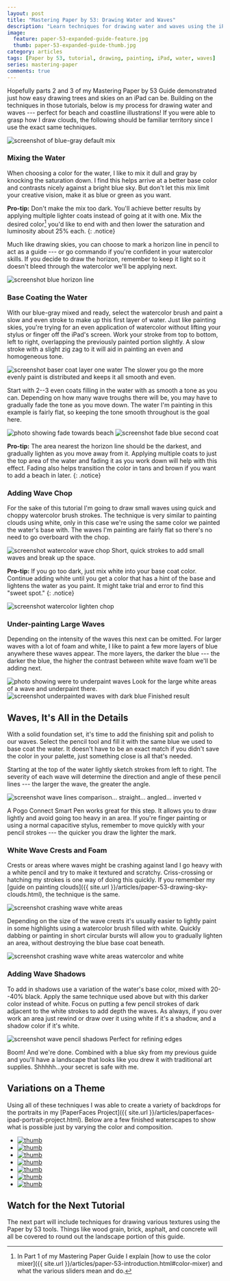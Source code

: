 ```yaml
---
layout: post
title: "Mastering Paper by 53: Drawing Water and Waves"
description: "Learn techniques for drawing water and waves using the iPad app Paper by 53."
image: 
  feature: paper-53-expanded-guide-feature.jpg
  thumb: paper-53-expanded-guide-thumb.jpg
category: articles
tags: [Paper by 53, tutorial, drawing, painting, iPad, water, waves]
series: mastering-paper
comments: true
---
```


Hopefully parts 2 and 3 of my Mastering Paper by 53 Guide demonstrated just how easy drawing trees and skies on an iPad can be. Building on the techniques in those tutorials, below is my process for drawing water and waves --- perfect for beach and coastline illustrations! If you were able to grasp how I draw clouds, the following should be familiar territory since I use the exact same techniques.

![screenshot of blue-gray default mix](http://placehold.it/900x350.jpg)

### Mixing the Water

When choosing a color for the water, I like to mix it dull and gray by knocking the saturation down. I find this helps arrive at a better base color and contrasts nicely against a bright blue sky. But don't let this mix limit your creative vision, make it as blue or green as you want.

**Pro-tip:** Don't make the mix too dark. You'll achieve better results by applying multiple lighter coats instead of going at it with one. Mix the desired color[^mixer] you'd like to end with and then lower the saturation and luminosity about 25% each.
{: .notice}

[^mixer]: In Part 1 of my Mastering Paper Guide I explain [how to use the color mixer]({{ site.url }}/articles/paper-53-introduction.html#color-mixer) and what the various sliders mean and do.

Much like drawing skies, you can choose to mark a horizon line in pencil to act as a guide --- or go commando if you're confident in your watercolor skills. If you decide to draw the horizon, remember to keep it light so it doesn't bleed through the watercolor we'll be applying next.

![screenshot blue horizon line](http://placehold.it/900x350.jpg)

### Base Coating the Water

With our blue-gray mixed and ready, select the watercolor brush and paint a slow and even stroke to make up this first layer of water. Just like painting skies, you're trying for an even application of watercolor without lifting your stylus or finger off the iPad's screen. Work your stroke from top to bottom, left to right, overlapping the previously painted portion slightly. A slow stroke with a slight zig zag to it will aid in painting an even and homogeneous tone.

![screenshot baser coat layer one water](http://placehold.it/900x350.jpg)
The slower you go the more evenly paint is distributed and keeps it all smooth and even.

Start with 2--3 even coats filling in the water with as smooth a tone as you can. Depending on how many wave troughs there will be, you may have to gradually fade the tone as you move down. The water I'm painting in this example is fairly flat, so keeping the tone smooth throughout is the goal here.

![photo showing fade towards beach](http://placehold.it/900x350.jpg)
![screenshot fade blue second coat](http://placehold.it/900x350.jpg)

**Pro-tip:** The area nearest the horizon line should be the darkest, and gradually lighten as you move away from it. Applying multiple coats to just the top area of the water and fading it as you work down will help with this effect. Fading also helps transition the color in tans and brown if you want to add a beach in later.
{: .notice}

### Adding Wave Chop

For the sake of this tutorial I'm going to draw small waves using quick and choppy watercolor brush strokes. The technique is very similar to painting clouds using white, only in this case we're using the same color we painted the water's base with. The waves I'm painting are fairly flat so there's no need to go overboard with the chop.

![screenshot watercolor wave chop](http://placehold.it/900x350.jpg)
Short, quick strokes to add small waves and break up the space. 

**Pro-tip:** If you go too dark, just mix white into your base coat color. Continue adding white until you get a color that has a hint of the base and lightens the water as you paint. It might take trial and error to find this "sweet spot."
{: .notice}

![screenshot watercolor lighten chop](http://placehold.it/900x350.jpg)

### Under-painting Large Waves

Depending on the intensity of the waves this next can be omitted. For larger waves with a lot of foam and white, I like to paint a few more layers of blue anywhere these waves appear. The more layers, the darker the blue --- the darker the blue, the higher the contrast between white wave foam we'll be adding next.

![photo showing were to underpaint waves](http://placehold.it/900x350.jpg)
Look for the large white areas of a wave and underpaint there.
![screenshot underpainted waves with dark blue](http://placehold.it/900x350.jpg)
Finished result

## Waves, It's All in the Details

With a solid foundation set, it's time to add the finishing spit and polish to our waves. Select the pencil tool and fill it with the same blue we used to base coat the water. It doesn't have to be an exact match if you didn't save the color in your palette, just something close is all that's needed.

Starting at the top of the water lightly sketch strokes from left to right. The severity of each wave will determine the direction and angle of these pencil lines --- the larger the wave, the greater the angle.

![screenshot wave lines comparison... straight... angled... inverted v](http://placehold.it/900x350.jpg)

A Pogo Connect Smart Pen works great for this step. It allows you to draw lightly and avoid going too heavy in an area. If you're finger painting or using a normal capacitive stylus, remember to move quickly with your pencil strokes --- the quicker you draw the lighter the mark.

### White Wave Crests and Foam

Crests or areas where waves might be crashing against land I go heavy with a white pencil and try to make it textured and scratchy. Criss-crossing or hatching my strokes is one way of doing this quickly. If you remember my [guide on painting clouds]({{ site.url }}/articles/paper-53-drawing-sky-clouds.html), the technique is the same.

![screenshot crashing wave white areas](http://placehold.it/900x350.jpg)

Depending on the size of the wave crests it's usually easier to lightly paint in some highlights using a watercolor brush filled with white. Quickly dabbing or painting in short circular bursts will allow you to gradually lighten an area, without destroying the blue base coat beneath.

![screenshot crashing wave white areas watercolor and white](http://placehold.it/900x350.jpg)

### Adding Wave Shadows

To add in shadows use a variation of the water's base color, mixed with 20--40% black. Apply the same technique used above but with this darker color instead of white. Focus on putting a few pencil strokes of dark adjacent to the white strokes to add depth the waves. As always, if you over work an area just rewind or draw over it using white if it's a shadow, and a shadow color if it's white.

![screenshot wave pencil shadows](http://placehold.it/900x350.jpg)
Perfect for refining edges

Boom! And we're done. Combined with a blue sky from my previous guide and you'll have a landscape that looks like you drew it with traditional art supplies. Shhhhh...your secret is safe with me.

## Variations on a Theme

Using all of these techniques I was able to create a variety of backdrops for the portraits in my [PaperFaces Project]({{ site.url }}/articles/paperfaces-ipad-portrait-project.html). Below are a few finished waterscapes to show what is possible just by varying the color and composition.

<ul class="recent-grid unstyled-list">
  <li><a href="{{ site.url }}/paperfaces/andrewbrewer-portrait.html"><img src="{{ site.url }}/images/paperfaces-andrewbrewer-twitter-150.jpg" alt="thumb" /></a></li>
  <li><a href="{{ site.url }}/paperfaces/sbrolins-portrait.html"><img src="{{ site.url }}/images/paperfaces-sbrolins-twitter-150.jpg" alt="thumb" /></a></li>
  <li><a href="{{ site.url }}/paperfaces/bradersk8r-portrait.html"><img src="{{ site.url }}/images/paperfaces-bradersk8r-twitter-150.jpg" alt="thumb" /></a></li>
  <li><a href="{{ site.url }}/paperfaces/iron-man-portrait.html"><img src="{{ site.url }}/images/paperfaces-iron-man-3-150.jpg" alt="thumb" /></a></li>
  <li><a href="{{ site.url }}/paperfaces/agentkyle-portrait.html"><img src="{{ site.url }}/images/paperfaces-agentkyle-twitter-150.jpg" alt="thumb" /></a></li>
  <li><a href="{{ site.url }}/paperfaces/jamesonroot-portrait.html"><img src="{{ site.url }}/images/paperfaces-jamesonroot-twitter-150.jpg" alt="thumb" /></a></li>
  <li><a href="{{ site.url }}/paperfaces/aaronrustad-portrait.html"><img src="{{ site.url }}/images/paperfaces-aaronrustad-twitter-150.jpg" alt="thumb" /></a></li>
</ul>

## Watch for the Next Tutorial

The next part will include techniques for drawing various textures using the Paper by 53 tools. Things like wood grain, brick, asphalt, and concrete will all be covered to round out the landscape portion of this guide.